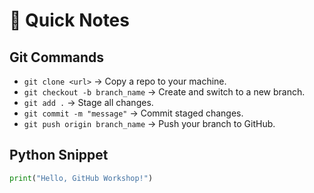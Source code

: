 # 📝 Quick Notes

## Git Commands
- `git clone <url>` → Copy a repo to your machine.
- `git checkout -b branch_name` → Create and switch to a new branch.
- `git add .` → Stage all changes.
- `git commit -m "message"` → Commit staged changes.
- `git push origin branch_name` → Push your branch to GitHub.

## Python Snippet
```python
print("Hello, GitHub Workshop!")
